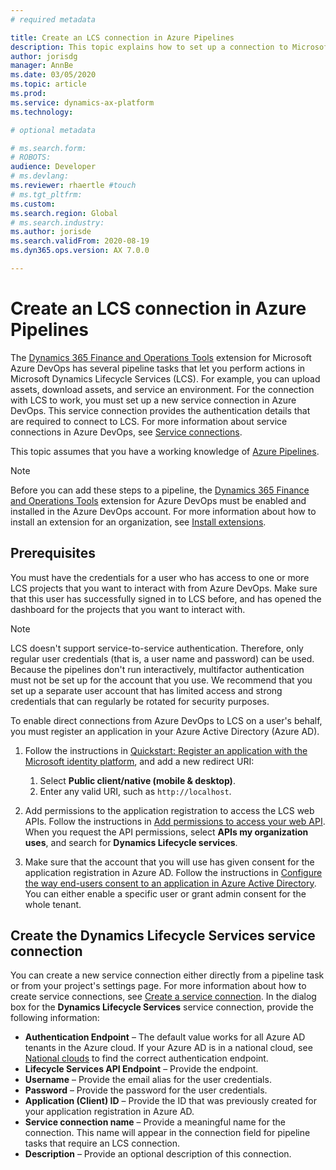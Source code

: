 ```yaml
---
# required metadata

title: Create an LCS connection in Azure Pipelines
description: This topic explains how to set up a connection to Microsoft Dynamics Lifecycle Services (LCS) from Azure DevOps.
author: jorisdg
manager: AnnBe
ms.date: 03/05/2020
ms.topic: article
ms.prod: 
ms.service: dynamics-ax-platform
ms.technology: 

# optional metadata

# ms.search.form: 
# ROBOTS: 
audience: Developer
# ms.devlang: 
ms.reviewer: rhaertle #touch
# ms.tgt_pltfrm: 
ms.custom:
ms.search.region: Global
# ms.search.industry: 
ms.author: jorisde
ms.search.validFrom: 2020-08-19
ms.dyn365.ops.version: AX 7.0.0

---
```


# Create an LCS connection in Azure Pipelines

The [Dynamics 365 Finance and Operations Tools](https://marketplace.visualstudio.com/items?itemName=Dyn365FinOps.dynamics365-finops-tools) extension for Microsoft Azure DevOps has several pipeline tasks that let you perform actions in Microsoft Dynamics Lifecycle Services (LCS). For example, you can upload assets, download assets, and service an environment. For the connection with LCS to work, you must set up a new service connection in Azure DevOps. This service connection provides the authentication details that are required to connect to LCS. For more information about service connections in Azure DevOps, see [Service connections](https://docs.microsoft.com/azure/devops/pipelines/library/service-endpoints).

This topic assumes that you have a working knowledge of [Azure Pipelines](https://docs.microsoft.com/azure/devops/pipelines/get-started/pipelines-get-started).

> [!NOTE]
> Before you can add these steps to a pipeline, the [Dynamics 365 Finance and Operations Tools](https://marketplace.visualstudio.com/items?itemName=Dyn365FinOps.dynamics365-finops-tools) extension for Azure DevOps must be enabled and installed in the Azure DevOps account. For more information about how to install an extension for an organization, see [Install extensions](https://docs.microsoft.com/azure/devops/marketplace/install-extension).

## Prerequisites

You must have the credentials for a user who has access to one or more LCS projects that you want to interact with from Azure DevOps. Make sure that this user has successfully signed in to LCS before, and has opened the dashboard for the projects that you want to interact with.

> [!NOTE]
> LCS doesn't support service-to-service authentication. Therefore, only regular user credentials (that is, a user name and password) can be used. Because the pipelines don't run interactively, multifactor authentication must not be set up for the account that you use. We recommend that you set up a separate user account that has limited access and strong credentials that can regularly be rotated for security purposes.

To enable direct connections from Azure DevOps to LCS on a user's behalf, you must register an application in your Azure Active Directory (Azure AD).

1. Follow the instructions in [Quickstart: Register an application with the Microsoft identity platform](https://docs.microsoft.com/azure/active-directory/develop/quickstart-register-app), and add a new redirect URI:

    1. Select **Public client/native (mobile & desktop)**.
    2. Enter any valid URI, such as `http://localhost`.

2. Add permissions to the application registration to access the LCS web APIs. Follow the instructions in [Add permissions to access your web API](https://docs.microsoft.com/azure/active-directory/develop/quickstart-configure-app-access-web-apis#add-permissions-to-access-your-web-api). When you request the API permissions, select **APIs my organization uses**, and search for **Dynamics Lifecycle services**.
3. Make sure that the account that you will use has given consent for the application registration in Azure AD. Follow the instructions in [Configure the way end-users consent to an application in Azure Active Directory](https://docs.microsoft.com/azure/active-directory/manage-apps/configure-user-consent). You can either enable a specific user or grant admin consent for the whole tenant.

## Create the Dynamics Lifecycle Services service connection

You can create a new service connection either directly from a pipeline task or from your project's settings page. For more information about how to create service connections, see [Create a service connection](https://docs.microsoft.com/azure/devops/pipelines/library/service-endpoints#create-a-service-connection). In the dialog box for the **Dynamics Lifecycle Services** service connection, provide the following information:

- **Authentication Endpoint** – The default value works for all Azure AD tenants in the Azure cloud. If your Azure AD is in a national cloud, see [National clouds](https://docs.microsoft.com/azure/active-directory/develop/authentication-national-cloud) to find the correct authentication endpoint.
- **Lifecycle Services API Endpoint** – Provide the endpoint.
- **Username** – Provide the email alias for the user credentials.
- **Password** – Provide the password for the user credentials.
- **Application (Client) ID** – Provide the ID that was previously created for your application registration in Azure AD.
- **Service connection name** – Provide a meaningful name for the connection. This name will appear in the connection field for pipeline tasks that require an LCS connection.
- **Description** – Provide an optional description of this connection.
